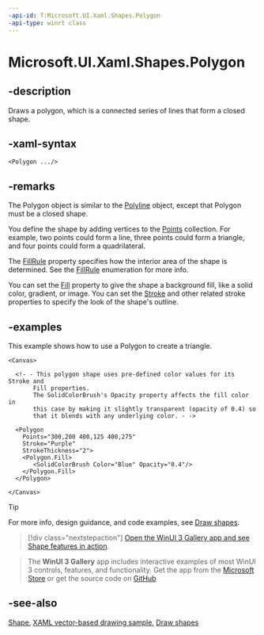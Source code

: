 ```yaml
---
-api-id: T:Microsoft.UI.Xaml.Shapes.Polygon
-api-type: winrt class
---
```


<!-- Class syntax.
public class Polygon : Windows.UI.Xaml.Shapes.Shape, Windows.UI.Xaml.Shapes.IPolygon
-->

# Microsoft.UI.Xaml.Shapes.Polygon

## -description
Draws a polygon, which is a connected series of lines that form a closed shape.

## -xaml-syntax
```xaml
<Polygon .../>
```

## -remarks

The Polygon object is similar to the [Polyline](polyline.md) object, except that Polygon must be a closed shape.

You define the shape by adding vertices to the [Points](polygon_points.md) collection. For example, two points could form a line, three points could form a triangle, and four points could form a quadrilateral.

The [FillRule](polygon_fillrule.md) property specifies how the interior area of the shape is determined. See the [FillRule](../microsoft.ui.xaml.media/fillrule.md) enumeration for more info.

You can set the [Fill](shape_fill.md) property to give the shape a background fill, like a solid color, gradient, or image. You can set the [Stroke](shape_stroke.md) and other related stroke properties to specify the look of the shape's outline.

## -examples

This example shows how to use a Polygon to create a triangle.

```xaml
<Canvas>

  <!- - This polygon shape uses pre-defined color values for its Stroke and
       Fill properties.
       The SolidColorBrush's Opacity property affects the fill color in
       this case by making it slightly transparent (opacity of 0.4) so
       that it blends with any underlying color. - ->

  <Polygon
    Points="300,200 400,125 400,275"
    Stroke="Purple"
    StrokeThickness="2">
    <Polygon.Fill>
       <SolidColorBrush Color="Blue" Opacity="0.4"/>
    </Polygon.Fill>
  </Polygon> 
 
</Canvas>
```

> [!TIP]
> For more info, design guidance, and code examples, see [Draw shapes](/windows/apps/design/controls/shapes).

> [!div class="nextstepaction"]
> [Open the WinUI 3 Gallery app and see Shape features in action](winui3gallery:/item/Shape).

> The **WinUI 3 Gallery** app includes interactive examples of most WinUI 3 controls, features, and functionality. Get the app from the [Microsoft Store](https://www.microsoft.com/store/productId/9P3JFPWWDZRC) or get the source code on [GitHub](https://github.com/microsoft/WinUI-Gallery)

## -see-also

[Shape](shape.md), [XAML vector-based drawing sample](https://github.com/microsoftarchive/msdn-code-gallery-microsoft/tree/master/Official%20Windows%20Platform%20Sample/XAML%20vector-based%20drawing%20sample), [Draw shapes](/windows/uwp/graphics/drawing-shapes)
